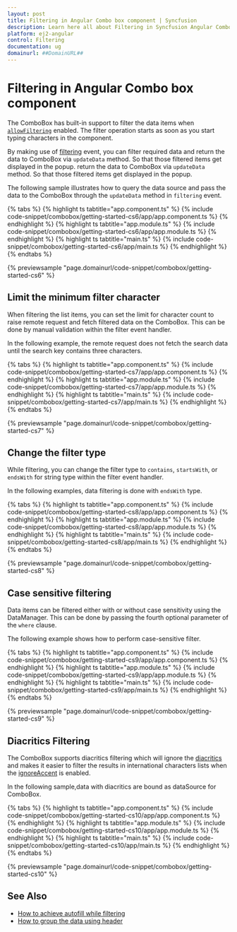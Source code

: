 ```yaml
---
layout: post
title: Filtering in Angular Combo box component | Syncfusion
description: Learn here all about Filtering in Syncfusion Angular Combo box component of Syncfusion Essential JS 2 and more.
platform: ej2-angular
control: Filtering 
documentation: ug
domainurl: ##DomainURL##
---
```


# Filtering in Angular Combo box component

The ComboBox has built-in support to filter the data items when [`allowFiltering`](https://ej2.syncfusion.com/angular/documentation/api/combo-box/#allowfiltering) enabled.
The filter operation starts as soon as you start typing characters in the component.

By making use of [filtering](https://ej2.syncfusion.com/angular/documentation/api/combo-box/#filtering) event, you can filter required data and return the data to ComboBox via `updateData` method. So that those filtered items get displayed in the popup.
return the data to ComboBox via `updateData` method. So that those filtered items get displayed in the popup.

The following sample illustrates how to query the data source and pass the data to the ComboBox through the `updateData` method in `filtering` event.

{% tabs %}
{% highlight ts tabtitle="app.component.ts" %}
{% include code-snippet/combobox/getting-started-cs6/app/app.component.ts %}
{% endhighlight %}
{% highlight ts tabtitle="app.module.ts" %}
{% include code-snippet/combobox/getting-started-cs6/app/app.module.ts %}
{% endhighlight %}
{% highlight ts tabtitle="main.ts" %}
{% include code-snippet/combobox/getting-started-cs6/app/main.ts %}
{% endhighlight %}
{% endtabs %}
  
{% previewsample "page.domainurl/code-snippet/combobox/getting-started-cs6" %}

## Limit the minimum filter character

When filtering the list items, you can set the limit for character count to raise remote request and fetch filtered data on the ComboBox. This can be done by manual validation within the filter event handler.

In the following example, the remote request does not fetch the search data until the search key contains three characters.

{% tabs %}
{% highlight ts tabtitle="app.component.ts" %}
{% include code-snippet/combobox/getting-started-cs7/app/app.component.ts %}
{% endhighlight %}
{% highlight ts tabtitle="app.module.ts" %}
{% include code-snippet/combobox/getting-started-cs7/app/app.module.ts %}
{% endhighlight %}
{% highlight ts tabtitle="main.ts" %}
{% include code-snippet/combobox/getting-started-cs7/app/main.ts %}
{% endhighlight %}
{% endtabs %}
  
{% previewsample "page.domainurl/code-snippet/combobox/getting-started-cs7" %}

## Change the filter type

While filtering, you can change the filter type to `contains`, `startsWith`, or `endsWith` for string type within the filter event handler.

In the following examples, data filtering is done with `endsWith` type.

{% tabs %}
{% highlight ts tabtitle="app.component.ts" %}
{% include code-snippet/combobox/getting-started-cs8/app/app.component.ts %}
{% endhighlight %}
{% highlight ts tabtitle="app.module.ts" %}
{% include code-snippet/combobox/getting-started-cs8/app/app.module.ts %}
{% endhighlight %}
{% highlight ts tabtitle="main.ts" %}
{% include code-snippet/combobox/getting-started-cs8/app/main.ts %}
{% endhighlight %}
{% endtabs %}
  
{% previewsample "page.domainurl/code-snippet/combobox/getting-started-cs8" %}

## Case sensitive filtering

Data items can be filtered either with or without case sensitivity using the DataManager. This can be done by passing the fourth optional parameter of the `where` clause.

The following example shows how to perform case-sensitive filter.

{% tabs %}
{% highlight ts tabtitle="app.component.ts" %}
{% include code-snippet/combobox/getting-started-cs9/app/app.component.ts %}
{% endhighlight %}
{% highlight ts tabtitle="app.module.ts" %}
{% include code-snippet/combobox/getting-started-cs9/app/app.module.ts %}
{% endhighlight %}
{% highlight ts tabtitle="main.ts" %}
{% include code-snippet/combobox/getting-started-cs9/app/main.ts %}
{% endhighlight %}
{% endtabs %}
  
{% previewsample "page.domainurl/code-snippet/combobox/getting-started-cs9" %}

## Diacritics Filtering

The ComboBox supports diacritics filtering which will ignore the [diacritics](https://en.wikipedia.org/wiki/Diacritic) and makes it easier to filter the results in international characters lists when the [ignoreAccent](https://ej2.syncfusion.com/angular/documentation/api/combo-box/#ignoreaccent) is enabled.

In the following sample,data with diacritics are bound as dataSource for ComboBox.

{% tabs %}
{% highlight ts tabtitle="app.component.ts" %}
{% include code-snippet/combobox/getting-started-cs10/app/app.component.ts %}
{% endhighlight %}
{% highlight ts tabtitle="app.module.ts" %}
{% include code-snippet/combobox/getting-started-cs10/app/app.module.ts %}
{% endhighlight %}
{% highlight ts tabtitle="main.ts" %}
{% include code-snippet/combobox/getting-started-cs10/app/main.ts %}
{% endhighlight %}
{% endtabs %}
  
{% previewsample "page.domainurl/code-snippet/combobox/getting-started-cs10" %}

## See Also

* [How to achieve autofill while filtering](./how-to#autofill-supported-with-combobox)
* [How to group the data using header](./grouping/)